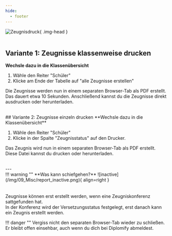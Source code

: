 ```yaml
---
hide:
  - footer
---
```


![Zeugnisdruck](/img/02_Schritt_für_Schritt/zeugnisdruck.png){ .img-head }
<br><br>
## Variante 1: Zeugnisse klassenweise drucken
**Wechsle dazu in die Klassenübersicht**

1. Wähle den Reiter "Schüler"
2. Klicke am Ende der Tabelle auf "alle Zeugnisse erstellen"

Die Zeugnisse werden nun in einem separaten Browser-Tab als PDF erstellt. <br> 
Das dauert etwa 10 Sekunden.
Anschließend kannst du die Zeugnisse direkt ausdrucken oder herunterladen.

<br>
## Variante 2: Zeugnisse einzeln drucken
**Wechsle dazu in die Klassenübersicht**

1. Wähle den Reiter "Schüler"
2. Klicke in der Spalte "Zeugnisstatus" auf den Drucker.

Das Zeugnis wird nun in einem separaten Browser-Tab als PDF erstellt.<br>
Diese Datei kannst du drucken oder herunterladen. 

<br>
---
<br>
!!! warning ""
    **Was kann schiefgehen?**
    ![inactive](/img/09_Misc/report_inactive.png){ align=right }
    <br> <br> <br>
    Zeugnisse können erst erstellt werden, wenn eine Zeugniskonferenz sattgefunden hat.<br>
    In der Konferenz wird der Versetzungsstatus festgelegt, erst danach kann ein Zeugnis erstellt werden.

!!! danger ""
    Vergiss nicht den separaten Browser-Tab wieder zu schließen. Er bleibt offen einsehbar, auch wenn du dich bei Diplomify abmeldest.
